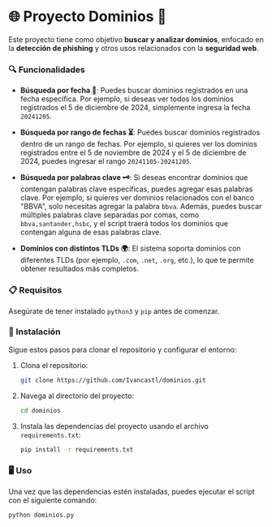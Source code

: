 # 🌐 Proyecto Dominios 🚀

Este proyecto tiene como objetivo **buscar y analizar dominios**, enfocado en la **detección de phishing** y otros usos relacionados con la **seguridad web**.

### 🔍 Funcionalidades

- **Búsqueda por fecha 📅**: Puedes buscar dominios registrados en una fecha específica. Por ejemplo, si deseas ver todos los dominios registrados el 5 de diciembre de 2024, simplemente ingresa la fecha `20241205`.

- **Búsqueda por rango de fechas ⏳**: Puedes buscar dominios registrados dentro de un rango de fechas. Por ejemplo, si quieres ver los dominios registrados entre el 5 de noviembre de 2024 y el 5 de diciembre de 2024, puedes ingresar el rango `20241105-20241205`.

- **Búsqueda por palabras clave 🗝️**: Si deseas encontrar dominios que contengan palabras clave específicas, puedes agregar esas palabras clave. Por ejemplo, si quieres ver dominios relacionados con el banco "BBVA", solo necesitas agregar la palabra `bbva`. Además, puedes buscar múltiples palabras clave separadas por comas, como `bbva,santander,hsbc`, y el script traerá todos los dominios que contengan alguna de esas palabras clave.

- **Dominios con distintos TLDs 🌍**: El sistema soporta dominios con diferentes TLDs (por ejemplo, `.com`, `.net`, `.org`, etc.), lo que te permite obtener resultados más completos.

### 📋 Requisitos

Asegúrate de tener instalado `python3` y `pip` antes de comenzar.

### 🚀 Instalación

Sigue estos pasos para clonar el repositorio y configurar el entorno:

1. Clona el repositorio:
    ```bash
    git clone https://github.com/Ivancastl/dominios.git
    ```

2. Navega al directorio del proyecto:
    ```bash
    cd dominios
    ```

3. Instala las dependencias del proyecto usando el archivo `requirements.txt`:
    ```bash
    pip install -r requirements.txt
    ```

### 🖥️ Uso

Una vez que las dependencias estén instaladas, puedes ejecutar el script con el siguiente comando:

```bash
python dominios.py
